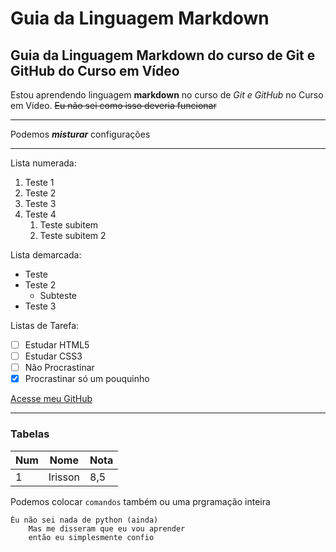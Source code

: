 # Guia da Linguagem Markdown
## Guia da Linguagem Markdown do curso de Git e GitHub do Curso em Vídeo

Estou aprendendo linguagem **markdown** no curso de *Git e GitHub* no Curso em Vídeo. ~~Eu não sei como isso deveria funcionar~~
***
Podemos __*misturar*__ configurações
***
Lista numerada:
1. Teste 1
1. Teste 2
98. Teste 3
6. Teste 4
   1. Teste subitem
   98. Teste subitem 2

Lista demarcada:
* Teste
* Teste 2
   * Subteste
* Teste 3

Listas de Tarefa:
 - [ ] Estudar HTML5
 - [ ] Estudar CSS3
 - [ ] Não Procrastinar
 - [x] Procrastinar só um pouquinho

 [Acesse meu GitHub](https://github.com/irissonrodrigo)

 ***

 ### Tabelas

 Num | Nome | Nota
 ---|---|---
 1 | Irisson |8,5

 Podemos colocar `comandos` também ou uma prgramação inteira

 ```
 Èu não sei nada de python (ainda)
     Mas me disseram que eu vou aprender
     então eu simplesmente confio
```